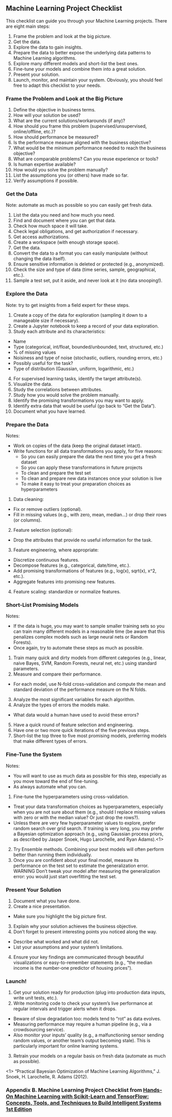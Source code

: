 ## Machine Learning Project Checklist
This checklist can guide you through your Machine Learning projects. There are eight main steps:
1. Frame the problem and look at the big picture.
2. Get the data.
3. Explore the data to gain insights.
4. Prepare the data to better expose the underlying data patterns to Machine Learning algorithms.
5. Explore many different models and short-list the best ones.
6. Fine-tune your models and combine them into a great solution.
7. Present your solution.
8. Launch, monitor, and maintain your system.
Obviously, you should feel free to adapt this checklist to your needs.

### Frame the Problem and Look at the Big Picture
1. Define the objective in business terms.
2. How will your solution be used?
3. What are the current solutions/workarounds (if any)?
4. How should you frame this problem (supervised/unsupervised, online/offline, etc.)?
5. How should performance be measured?
6. Is the performance measure aligned with the business objective?
7. What would be the minimum performance needed to reach the business objective?
8. What are comparable problems? Can you reuse experience or tools?
9. Is human expertise available?
10. How would you solve the problem manually?
11. List the assumptions you (or others) have made so far.
12. Verify assumptions if possible.

### Get the Data
Note: automate as much as possible so you can easily get fresh data.
1. List the data you need and how much you need.
2. Find and document where you can get that data.
3. Check how much space it will take.
4. Check legal obligations, and get authorization if necessary.
5. Get access authorizations.
6. Create a workspace (with enough storage space).
7. Get the data.
8. Convert the data to a format you can easily manipulate (without changing the data itself).
9. Ensure sensitive information is deleted or protected (e.g., anonymized).
10. Check the size and type of data (time series, sample, geographical, etc.).
11. Sample a test set, put it aside, and never look at it (no data snooping!).

### Explore the Data
Note: try to get insights from a field expert for these steps.
1. Create a copy of the data for exploration (sampling it down to a manageable size if necessary).
2. Create a Jupyter notebook to keep a record of your data exploration.
3. Study each attribute and its characteristics:
  * Name
  * Type (categorical, int/float, bounded/unbounded, text, structured, etc.)
  * % of missing values
  * Noisiness and type of noise (stochastic, outliers, rounding errors, etc.)
  * Possibly useful for the task?
  * Type of distribution (Gaussian, uniform, logarithmic, etc.)
4. For supervised learning tasks, identify the target attribute(s).
5. Visualize the data.
6. Study the correlations between attributes.
7. Study how you would solve the problem manually.
8. Identify the promising transformations you may want to apply.
9. Identify extra data that would be useful (go back to “Get the Data”).
10. Document what you have learned.

### Prepare the Data
Notes:
- Work on copies of the data (keep the original dataset intact).
- Write functions for all data transformations you apply, for five reasons:
  - So you can easily prepare the data the next time you get a fresh dataset
  - So you can apply these transformations in future projects
  - To clean and prepare the test set
  - To clean and prepare new data instances once your solution is live
  - To make it easy to treat your preparation choices as hyperparameters
1. Data cleaning:
  - Fix or remove outliers (optional).
  - Fill in missing values (e.g., with zero, mean, median…) or drop their rows (or columns).
2. Feature selection (optional):
  - Drop the attributes that provide no useful information for the task.
3. Feature engineering, where appropriate:
  - Discretize continuous features.
  - Decompose features (e.g., categorical, date/time, etc.).
  - Add promising transformations of features (e.g., log(x), sqrt(x), x^2, etc.).
  - Aggregate features into promising new features.
4. Feature scaling: standardize or normalize features.

### Short-List Promising Models
Notes:
- If the data is huge, you may want to sample smaller training sets so you can train many different models in a reasonable time (be aware that this penalizes complex models such as large neural nets or Random Forests).
- Once again, try to automate these steps as much as possible.
1. Train many quick and dirty models from different categories (e.g., linear, naive Bayes, SVM, Random Forests, neural net, etc.) using standard parameters.
2. Measure and compare their performance.
  - For each model, use N-fold cross-validation and compute the mean and standard deviation of the performance measure on the N folds.
3. Analyze the most significant variables for each algorithm.
4. Analyze the types of errors the models make.
  - What data would a human have used to avoid these errors?
5. Have a quick round of feature selection and engineering.
6. Have one or two more quick iterations of the five previous steps.
7. Short-list the top three to five most promising models, preferring models that make different types of errors.

### Fine-Tune the System
Notes:
- You will want to use as much data as possible for this step, especially as you move toward the end of fine-tuning.
- As always automate what you can.
1. Fine-tune the hyperparameters using cross-validation.
  - Treat your data transformation choices as hyperparameters, especially when you are not sure about them (e.g., should I replace missing values with zero or with the median value? Or just drop the rows?).
  - Unless there are very few hyperparameter values to explore, prefer random search over grid search. If training is very long, you may prefer a Bayesian optimization approach (e.g., using Gaussian process priors, as described by Jasper Snoek, Hugo Larochelle, and Ryan Adams).<1>
2. Try Ensemble methods. Combining your best models will often perform better than running them individually.
3. Once you are confident about your final model, measure its performance on the test set to estimate the generalization error.
WARNING
Don’t tweak your model after measuring the generalization error: you would just start overfitting the test set.

### Present Your Solution
1. Document what you have done.
2. Create a nice presentation.
  - Make sure you highlight the big picture first.
3. Explain why your solution achieves the business objective.
3. Don’t forget to present interesting points you noticed along the way.
  - Describe what worked and what did not.
  - List your assumptions and your system’s limitations.
4. Ensure your key findings are communicated through beautiful visualizations or easy-to-remember statements (e.g., “the median income is the number-one predictor of housing prices”).

### Launch!
1. Get your solution ready for production (plug into production data inputs, write unit tests, etc.).
2. Write monitoring code to check your system’s live performance at regular intervals and trigger alerts when it drops.
  - Beware of slow degradation too: models tend to “rot” as data evolves.
  - Measuring performance may require a human pipeline (e.g., via a crowdsourcing service).
  - Also monitor your inputs’ quality (e.g., a malfunctioning sensor sending random values, or another team’s output becoming stale). This is particularly important for online learning systems.
3. Retrain your models on a regular basis on fresh data (automate as much as possible).

<1> “Practical Bayesian Optimization of Machine Learning Algorithms,” J. Snoek, H. Larochelle, R. Adams (2012).

### Appendix B. Machine Learning Project Checklist from [Hands-On Machine Learning with Scikit-Learn and TensorFlow: Concepts, Tools, and Techniques to Build Intelligent Systems 1st Edition](https://www.amazon.com/Hands-Machine-Learning-Scikit-Learn-TensorFlow/dp/1491962291/ref=sr_1_1?s=books&ie=UTF8&qid=1499078407&sr=1-1&keywords=Hands+on)
